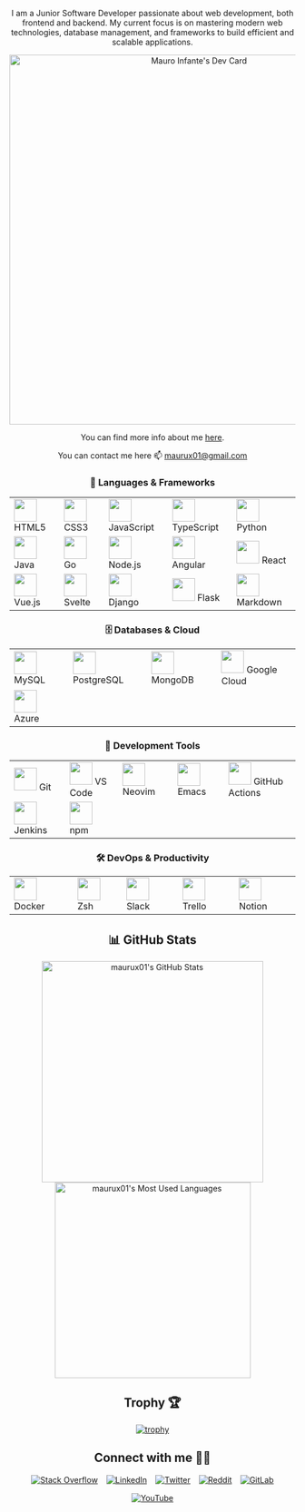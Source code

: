 <div align="center">

  
I am a Junior Software Developer passionate about web development, both frontend and backend. My current focus is on mastering modern web technologies, database management, and frameworks to build efficient and scalable applications.

<a href="https://app.daily.dev/maurux01"><img src="https://api.daily.dev/devcards/v2/jzHzLksQ1DanWUDvEj7qh.png?type=wide&r=xto" width="652" alt="Mauro Infante's Dev Card"/></a>

You can find more info about me [here](https://maurux01.github.io/personalwebpage/).

You can contact me here 📫 maurux01@gmail.com



<div align="center">


  <h3>📌 <strong>Languages & Frameworks</strong></h3>
  <table>
    <tr>
      <td><img src="https://cdn.jsdelivr.net/gh/devicons/devicon/icons/html5/html5-original.svg" width="40" /> HTML5</td>
      <td><img src="https://cdn.jsdelivr.net/gh/devicons/devicon/icons/css3/css3-original.svg" width="40" /> CSS3</td>
      <td><img src="https://cdn.jsdelivr.net/gh/devicons/devicon/icons/javascript/javascript-original.svg" width="40" /> JavaScript</td>
      <td><img src="https://cdn.jsdelivr.net/gh/devicons/devicon/icons/typescript/typescript-original.svg" width="40" /> TypeScript</td>
      <td><img src="https://cdn.jsdelivr.net/gh/devicons/devicon/icons/python/python-original.svg" width="40" /> Python</td>
    </tr>
    <tr>
      <td><img src="https://cdn.jsdelivr.net/gh/devicons/devicon/icons/java/java-original.svg" width="40" /> Java</td>
      <td><img src="https://cdn.jsdelivr.net/gh/devicons/devicon/icons/go/go-original.svg" width="40" /> Go</td>
      <td><img src="https://cdn.jsdelivr.net/gh/devicons/devicon/icons/nodejs/nodejs-original.svg" width="40" /> Node.js</td>
      <td><img src="https://cdn.jsdelivr.net/gh/devicons/devicon/icons/angularjs/angularjs-original.svg" width="40" /> Angular</td>
      <td><img src="https://cdn.jsdelivr.net/gh/devicons/devicon/icons/react/react-original.svg" width="40" /> React</td>
    </tr>
    <tr>
      <td><img src="https://cdn.jsdelivr.net/gh/devicons/devicon/icons/vuejs/vuejs-original.svg" width="40" /> Vue.js</td>
      <td><img src="https://cdn.jsdelivr.net/gh/devicons/devicon/icons/svelte/svelte-original.svg" width="40" /> Svelte</td>
      <td><img src="https://cdn.jsdelivr.net/gh/devicons/devicon/icons/django/django-plain.svg" width="40" /> Django</td>
      <td><img src="https://img.icons8.com/?size=100&id=ewGOClUtmFX4&format=png&color=000000" width="40" /> Flask</td>
     <td><img src="https://img.icons8.com/ios-filled/50/ffffff/markdown.png" width="40" /> Markdown</td>
    </tr>
  </table>

  <h3>🗄️ <strong>Databases & Cloud</strong></h3>
  <table>
    <tr>
      <td><img src="https://cdn.jsdelivr.net/gh/devicons/devicon/icons/mysql/mysql-original.svg" width="40" /> MySQL</td>
      <td><img src="https://cdn.jsdelivr.net/gh/devicons/devicon/icons/postgresql/postgresql-original.svg" width="40" /> PostgreSQL</td>
      <td><img src="https://cdn.jsdelivr.net/gh/devicons/devicon/icons/mongodb/mongodb-original.svg" width="40" /> MongoDB</td>
      <td><img src="https://cdn.jsdelivr.net/gh/devicons/devicon/icons/googlecloud/googlecloud-original.svg" width="40" /> Google Cloud</td>
    </tr>
    <tr>
      <td><img src="https://cdn.jsdelivr.net/gh/devicons/devicon/icons/azure/azure-original.svg" width="40" /> Azure</td>
    </tr>
  </table>

  <h3>🔧 <strong>Development Tools</strong></h3>
  <table>
    <tr>
      <td><img src="https://cdn.jsdelivr.net/gh/devicons/devicon/icons/git/git-original.svg" width="40" /> Git</td>
      <td><img src="https://cdn.jsdelivr.net/gh/devicons/devicon/icons/vscode/vscode-original.svg" width="40" /> VS Code</td>
      <td><img src="https://cdn.jsdelivr.net/gh/devicons/devicon/icons/neovim/neovim-original.svg" width="40" /> Neovim</td>
      <td><img src="https://cdn.jsdelivr.net/gh/devicons/devicon/icons/emacs/emacs-original.svg" width="40" /> Emacs</td>
      <td><img src="https://img.icons8.com/ios-glyphs/50/ffffff/github.png" width="40" /> GitHub Actions</td>
    </tr>
    <tr>
      <td><img src="https://cdn.jsdelivr.net/gh/devicons/devicon/icons/jenkins/jenkins-original.svg" width="40" /> Jenkins</td>
      <td><img src="https://cdn.jsdelivr.net/gh/devicons/devicon/icons/npm/npm-original-wordmark.svg" width="40" /> npm</td>
    </tr>
  </table>

  <h3>🛠️ <strong>DevOps & Productivity</strong></h3>
  <table>
    <tr>
      <td><img src="https://cdn.jsdelivr.net/gh/devicons/devicon/icons/docker/docker-original.svg" width="40" /> Docker</td>
      <td><img src="https://cdn.jsdelivr.net/gh/devicons/devicon/icons/bash/bash-original.svg" width="40" /> Zsh</td>
      <td><img src="https://cdn.jsdelivr.net/gh/devicons/devicon/icons/slack/slack-original.svg" width="40" /> Slack</td>
      <td><img src="https://cdn.jsdelivr.net/gh/devicons/devicon/icons/trello/trello-plain.svg" width="40" /> Trello</td>
      <td><img src="https://cdn.jsdelivr.net/gh/devicons/devicon/icons/notion/notion-original.svg" width="40" /> Notion</td>
    </tr>
  </table>

</div>

## 📊 **GitHub Stats**  

<div align="center">
<div style="display: flex; justify-content: center; align-items: center; flex-direction: column;">
  <img width="390" src="https://github-readme-stats.vercel.app/api?username=maurux01&theme=transparent&count_private=true&show_icons=true&rank_icon=github&locale=en" alt="maurux01's GitHub Stats" />
 <img width="345" src="https://github-readme-stats.vercel.app/api/top-langs/?username=maurux01&layout=compact&theme=tokyonight&hide_border=true" alt="maurux01's Most Used Languages" />
</div>

## Trophy 🏆

[![trophy](https://github-profile-trophy.vercel.app/?username=Maurux01&theme=onedark)](https://github.com/ryo-ma/github-profile-trophy)



## Connect with me 🤝🏻
<div style="display: flex; flex-wrap: wrap; gap: 15px; justify-content: center;">
  <a href="https://stackoverflow.com/users/28065944/mauro-infante" target="_blank">
    <img src="https://img.icons8.com/fluency/48/stackoverflow.png" alt="Stack Overflow">
  </a>
  <a href="https://linkedin.com/in/infmauro" target="_blank">
    <img src="https://img.icons8.com/fluency/48/linkedin.png" alt="LinkedIn">
  </a>
  <a href="https://twitter.com/maufel2" target="_blank">
    <img src="https://img.icons8.com/fluency/48/twitterx.png" alt="Twitter">
  </a>
  <a href="https://www.reddit.com/user/maxinff/" target="_blank">
    <img src="https://img.icons8.com/fluency/48/reddit.png" alt="Reddit">
  </a>
  <a href="https://gitlab.com/Maurux01" target="_blank">
    <img src="https://img.icons8.com/color/48/gitlab.png" alt="GitLab">
  </a>
  <a href="https://www.youtube.com/@maurux01" target="_blank">
    <img src="https://img.icons8.com/fluency/48/youtube-play.png" alt="YouTube">
  </a>
</div>
